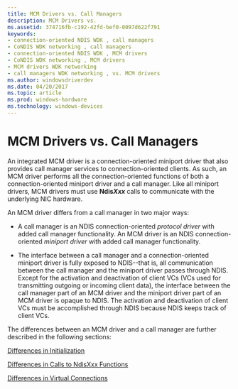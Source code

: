 ```yaml
---
title: MCM Drivers vs. Call Managers
description: MCM Drivers vs.
ms.assetid: 374716fb-c192-42fd-bef0-0097d622f791
keywords:
- connection-oriented NDIS WDK , call managers
- CoNDIS WDK networking , call managers
- connection-oriented NDIS WDK , MCM drivers
- CoNDIS WDK networking , MCM drivers
- MCM drivers WDK networking
- call managers WDK networking , vs. MCM drivers
ms.author: windowsdriverdev
ms.date: 04/20/2017
ms.topic: article
ms.prod: windows-hardware
ms.technology: windows-devices
---
```


# MCM Drivers vs. Call Managers





An integrated MCM driver is a connection-oriented miniport driver that also provides call manager services to connection-oriented clients. As such, an MCM driver performs all the connection-oriented functions of both a connection-oriented miniport driver and a call manager. Like all miniport drivers, MCM drivers must use **Ndis*Xxx*** calls to communicate with the underlying NIC hardware.

An MCM driver differs from a call manager in two major ways:

-   A call manager is an NDIS connection-oriented *protocol driver* with added call manager functionality. An MCM driver is an NDIS connection-oriented *miniport driver* with added call manager functionality.

-   The interface between a call manager and a connection-oriented miniport driver is fully exposed to NDIS--that is, all communication between the call manager and the miniport driver passes through NDIS. Except for the activation and deactivation of client VCs (VCs used for transmitting outgoing or incoming client data), the interface between the call manager part of an MCM driver and the miniport driver part of an MCM driver is opaque to NDIS. The activation and deactivation of client VCs must be accomplished through NDIS because NDIS keeps track of client VCs.

The differences between an MCM driver and a call manager are further described in the following sections:

[Differences in Initialization](differences-in-initialization.md)

[Differences in Calls to NdisXxx Functions](differences-in-calls-to-ndisxxx-functions.md)

[Differences in Virtual Connections](differences-in-virtual-connections.md)

 

 





